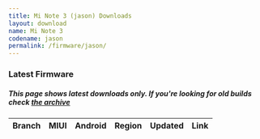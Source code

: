 ```yaml
---
title: Mi Note 3 (jason) Downloads
layout: download
name: Mi Note 3
codename: jason
permalink: /firmware/jason/
---
```


### Latest Firmware
##### This page shows latest downloads only. If you're looking for old builds check [the archive](/archive/firmware/jason/)


<div class="table-responsive-md" id="table-wrapper">
<table id="firmware" class="compact table table-striped table-hover table-sm">
    <thead class="thead-dark">
        <tr>
            <th>Branch</th>
            <th>MIUI</th>
            <th>Android</th>
            <th>Region</th>
            <th>Updated</th>
            <th>Link</th>
        </tr>
    </thead>
    <script>loadFirmwareDownloads('jason', 'latest')</script>
</table>
</div>
